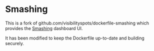 # Smashing

This is a fork of github.com/visibilityspots/dockerfile-smashing which provides
the [Smashing](https://smashing.github.io/) dashboard UI.

It has been modified to keep the Dockerfile up-to-date and building securely.
